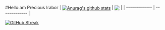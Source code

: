 #Hello am Precious Irabor
| <a href="https://github.com/oTaKu2021/github-readme-stats"><img align="center" src="https://github-readme-stats.vercel.app/api?username=oTaKu2021&show_icons=true&include_all_commits=true&theme=radical&hide_border=true" alt="Anurag's github stats" /></a> | <a href="https://github.com/oTaKu2021/github-readme-stats"><img align="center" src="https://github-readme-stats.vercel.app/api/top-langs/?username=oTaKu2021&layout=compact&theme=radical&hide_border=true" /></a> |
| ------------- | ------------- |

[![GitHub Streak](http://github-readme-streak-stats.herokuapp.com?user=oTaKu2021&theme=tokyonight&date_format=M%20j%5B%2C%20Y%5D)](https://git.io/streak-stats)
